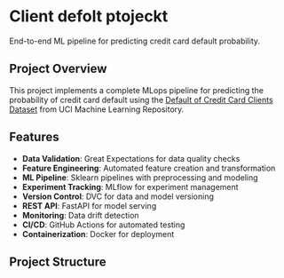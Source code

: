 # Client defolt ptojeckt

End-to-end ML pipeline for predicting credit card default probability.

## Project Overview

This project implements a complete MLops pipeline for predicting the probability of credit card default using the [Default of Credit Card Clients Dataset](https://archive.ics.uci.edu/ml/datasets/default+of+credit+card+clients) from UCI Machine Learning Repository.

## Features

- **Data Validation**: Great Expectations for data quality checks
- **Feature Engineering**: Automated feature creation and transformation
- **ML Pipeline**: Sklearn pipelines with preprocessing and modeling
- **Experiment Tracking**: MLflow for experiment management
- **Version Control**: DVC for data and model versioning
- **REST API**: FastAPI for model serving
- **Monitoring**: Data drift detection
- **CI/CD**: GitHub Actions for automated testing
- **Containerization**: Docker for deployment

## Project Structure
